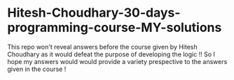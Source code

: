 # Hitesh-Choudhary-30-days-programming-course-MY-solutions
This repo won't reveal answers before the course given by Hitesh Choudhary as it would defeat the purpose of developing the logic !! So I hope my answers would would provide a variety prespective to the answers given in the course !
